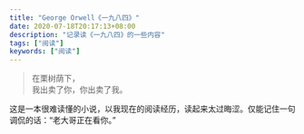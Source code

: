 ```yaml
---
title: "George Orwell《一九八四》"
date: 2020-07-18T20:17:13+08:00
description: "记录读《一九八四》的一些内容"
tags: ["阅读"]
keywords: ["阅读"]
---
```


> 在栗树荫下，<br>我出卖了你，你出卖了我。

这是一本很难读懂的小说，以我现在的阅读经历，读起来太过晦涩。仅能记住一句调侃的话：“老大哥正在看你。”
